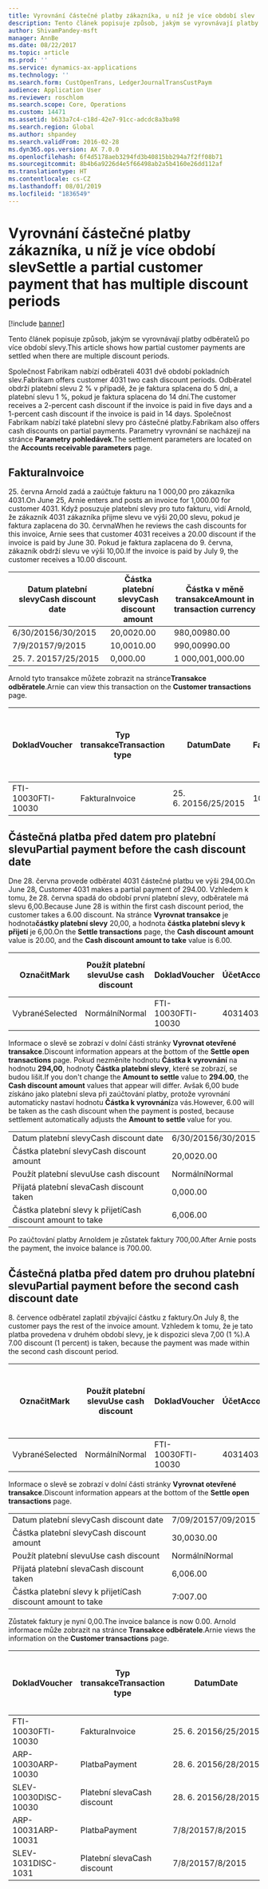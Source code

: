 ```yaml
---
title: Vyrovnání částečné platby zákazníka, u níž je více období slev
description: Tento článek popisuje způsob, jakým se vyrovnávají platby odběratelů po více období slevy.
author: ShivamPandey-msft
manager: AnnBe
ms.date: 08/22/2017
ms.topic: article
ms.prod: ''
ms.service: dynamics-ax-applications
ms.technology: ''
ms.search.form: CustOpenTrans, LedgerJournalTransCustPaym
audience: Application User
ms.reviewer: roschlom
ms.search.scope: Core, Operations
ms.custom: 14471
ms.assetid: b633a7c4-c18d-42e7-91cc-adcdc8a3ba98
ms.search.region: Global
ms.author: shpandey
ms.search.validFrom: 2016-02-28
ms.dyn365.ops.version: AX 7.0.0
ms.openlocfilehash: 6f4d5178aeb3294fd3b40815bb294a7f2ff08b71
ms.sourcegitcommit: 8b4b6a9226d4e5f66498ab2a5b4160e26dd112af
ms.translationtype: HT
ms.contentlocale: cs-CZ
ms.lasthandoff: 08/01/2019
ms.locfileid: "1836549"
---
```

# <a name="settle-a-partial-customer-payment-that-has-multiple-discount-periods"></a><span data-ttu-id="a9374-103">Vyrovnání částečné platby zákazníka, u níž je více období slev</span><span class="sxs-lookup"><span data-stu-id="a9374-103">Settle a partial customer payment that has multiple discount periods</span></span>

[!include [banner](../includes/banner.md)]

<span data-ttu-id="a9374-104">Tento článek popisuje způsob, jakým se vyrovnávají platby odběratelů po více období slevy.</span><span class="sxs-lookup"><span data-stu-id="a9374-104">This article shows how partial customer payments are settled when there are multiple discount periods.</span></span>

<span data-ttu-id="a9374-105">Společnost Fabrikam nabízí odběrateli 4031 dvě období pokladních slev.</span><span class="sxs-lookup"><span data-stu-id="a9374-105">Fabrikam offers customer 4031 two cash discount periods.</span></span> <span data-ttu-id="a9374-106">Odběratel obdrží platební slevu 2 % v případě, že je faktura splacena do 5 dní, a platební slevu 1 %, pokud je faktura splacena do 14 dní.</span><span class="sxs-lookup"><span data-stu-id="a9374-106">The customer receives a 2-percent cash discount if the invoice is paid in five days and a 1-percent cash discount if the invoice is paid in 14 days.</span></span> <span data-ttu-id="a9374-107">Společnost Fabrikam nabízí také platební slevy pro částečné platby.</span><span class="sxs-lookup"><span data-stu-id="a9374-107">Fabrikam also offers cash discounts on partial payments.</span></span> <span data-ttu-id="a9374-108">Parametry vyrovnání se nacházejí na stránce **Parametry pohledávek**.</span><span class="sxs-lookup"><span data-stu-id="a9374-108">The settlement parameters are located on the **Accounts receivable parameters** page.</span></span>

## <a name="invoice"></a><span data-ttu-id="a9374-109">Faktura</span><span class="sxs-lookup"><span data-stu-id="a9374-109">Invoice</span></span>
<span data-ttu-id="a9374-110">25. června Arnold zadá a zaúčtuje fakturu na 1 000,00 pro zákazníka 4031.</span><span class="sxs-lookup"><span data-stu-id="a9374-110">On June 25, Arnie enters and posts an invoice for 1,000.00 for customer 4031.</span></span> <span data-ttu-id="a9374-111">Když posuzuje platební slevy pro tuto fakturu, vidí Arnold, že zákazník 4031 zákazníka přijme slevu ve výši 20,00 slevu, pokud je faktura zaplacena do 30. června</span><span class="sxs-lookup"><span data-stu-id="a9374-111">When he reviews the cash discounts for this invoice, Arnie sees that customer 4031 receives a 20.00 discount if the invoice is paid by June 30.</span></span> <span data-ttu-id="a9374-112">Pokud je faktura zaplacena do 9. června, zákazník obdrží slevu ve výši 10,00.</span><span class="sxs-lookup"><span data-stu-id="a9374-112">If the invoice is paid by July 9, the customer receives a 10.00 discount.</span></span>

| <span data-ttu-id="a9374-113">Datum platební slevy</span><span class="sxs-lookup"><span data-stu-id="a9374-113">Cash discount date</span></span> | <span data-ttu-id="a9374-114">Částka platební slevy</span><span class="sxs-lookup"><span data-stu-id="a9374-114">Cash discount amount</span></span> | <span data-ttu-id="a9374-115">Částka v měně transakce</span><span class="sxs-lookup"><span data-stu-id="a9374-115">Amount in transaction currency</span></span> |
|--------------------|----------------------|--------------------------------|
| <span data-ttu-id="a9374-116">6/30/2015</span><span class="sxs-lookup"><span data-stu-id="a9374-116">6/30/2015</span></span>          | <span data-ttu-id="a9374-117">20,00</span><span class="sxs-lookup"><span data-stu-id="a9374-117">20.00</span></span>                | <span data-ttu-id="a9374-118">980,00</span><span class="sxs-lookup"><span data-stu-id="a9374-118">980.00</span></span>                         |
| <span data-ttu-id="a9374-119">7/9/2015</span><span class="sxs-lookup"><span data-stu-id="a9374-119">7/9/2015</span></span>           | <span data-ttu-id="a9374-120">10,00</span><span class="sxs-lookup"><span data-stu-id="a9374-120">10.00</span></span>                | <span data-ttu-id="a9374-121">990,00</span><span class="sxs-lookup"><span data-stu-id="a9374-121">990.00</span></span>                         |
| <span data-ttu-id="a9374-122">25. 7. 2015</span><span class="sxs-lookup"><span data-stu-id="a9374-122">7/25/2015</span></span>          | <span data-ttu-id="a9374-123">0,00</span><span class="sxs-lookup"><span data-stu-id="a9374-123">0.00</span></span>                 | <span data-ttu-id="a9374-124">1 000,00</span><span class="sxs-lookup"><span data-stu-id="a9374-124">1,000.00</span></span>                       |

<span data-ttu-id="a9374-125">Arnold tyto transakce můžete zobrazit na stránce**Transakce odběratele**.</span><span class="sxs-lookup"><span data-stu-id="a9374-125">Arnie can view this transaction on the **Customer transactions** page.</span></span>

| <span data-ttu-id="a9374-126">Doklad</span><span class="sxs-lookup"><span data-stu-id="a9374-126">Voucher</span></span>   | <span data-ttu-id="a9374-127">Typ transakce</span><span class="sxs-lookup"><span data-stu-id="a9374-127">Transaction type</span></span> | <span data-ttu-id="a9374-128">Datum</span><span class="sxs-lookup"><span data-stu-id="a9374-128">Date</span></span>      | <span data-ttu-id="a9374-129">Faktura</span><span class="sxs-lookup"><span data-stu-id="a9374-129">Invoice</span></span> | <span data-ttu-id="a9374-130">Částka Má dáti v transakční měně</span><span class="sxs-lookup"><span data-stu-id="a9374-130">Amount in transaction currency debit</span></span> | <span data-ttu-id="a9374-131">Částka Dal v transakční měně</span><span class="sxs-lookup"><span data-stu-id="a9374-131">Amount in transaction currency credit</span></span> | <span data-ttu-id="a9374-132">Zůstatek</span><span class="sxs-lookup"><span data-stu-id="a9374-132">Balance</span></span>  | <span data-ttu-id="a9374-133">Měna</span><span class="sxs-lookup"><span data-stu-id="a9374-133">Currency</span></span> |
|-----------|------------------|-----------|---------|--------------------------------------|---------------------------------------|----------|----------|
| <span data-ttu-id="a9374-134">FTI-10030</span><span class="sxs-lookup"><span data-stu-id="a9374-134">FTI-10030</span></span> | <span data-ttu-id="a9374-135">Faktura</span><span class="sxs-lookup"><span data-stu-id="a9374-135">Invoice</span></span>          | <span data-ttu-id="a9374-136">25. 6. 2015</span><span class="sxs-lookup"><span data-stu-id="a9374-136">6/25/2015</span></span> | <span data-ttu-id="a9374-137">10030</span><span class="sxs-lookup"><span data-stu-id="a9374-137">10030</span></span>   | <span data-ttu-id="a9374-138">1 000,00</span><span class="sxs-lookup"><span data-stu-id="a9374-138">1,000.00</span></span>                             |                                       | <span data-ttu-id="a9374-139">1 000,00</span><span class="sxs-lookup"><span data-stu-id="a9374-139">1,000.00</span></span> | <span data-ttu-id="a9374-140">USD</span><span class="sxs-lookup"><span data-stu-id="a9374-140">USD</span></span>      |

## <a name="partial-payment-before-the-cash-discount-date"></a><span data-ttu-id="a9374-141">Částečná platba před datem pro platební slevu</span><span class="sxs-lookup"><span data-stu-id="a9374-141">Partial payment before the cash discount date</span></span>
<span data-ttu-id="a9374-142">Dne 28. června provede odběratel 4031 částečné platbu ve výši 294,00.</span><span class="sxs-lookup"><span data-stu-id="a9374-142">On June 28, Customer 4031 makes a partial payment of 294.00.</span></span> <span data-ttu-id="a9374-143">Vzhledem k tomu, že 28. června spadá do období první platební slevy, odběratele má slevu 6,00.</span><span class="sxs-lookup"><span data-stu-id="a9374-143">Because June 28 is within the first cash discount period, the customer takes a 6.00 discount.</span></span> <span data-ttu-id="a9374-144">Na stránce **Vyrovnat transakce** je hodnota**částky platební slevy** 20,00, a hodnota **částka platební slevy k přijetí** je 6,00.</span><span class="sxs-lookup"><span data-stu-id="a9374-144">On the **Settle transactions** page, the **Cash discount amount** value is 20.00, and the **Cash discount amount to take** value is 6.00.</span></span>

| <span data-ttu-id="a9374-145">Označit</span><span class="sxs-lookup"><span data-stu-id="a9374-145">Mark</span></span>     | <span data-ttu-id="a9374-146">Použít platební slevu</span><span class="sxs-lookup"><span data-stu-id="a9374-146">Use cash discount</span></span> | <span data-ttu-id="a9374-147">Doklad</span><span class="sxs-lookup"><span data-stu-id="a9374-147">Voucher</span></span>   | <span data-ttu-id="a9374-148">Účet</span><span class="sxs-lookup"><span data-stu-id="a9374-148">Account</span></span> | <span data-ttu-id="a9374-149">Datum</span><span class="sxs-lookup"><span data-stu-id="a9374-149">Date</span></span>      | <span data-ttu-id="a9374-150">Datum splatnosti</span><span class="sxs-lookup"><span data-stu-id="a9374-150">Due date</span></span>  | <span data-ttu-id="a9374-151">Faktura</span><span class="sxs-lookup"><span data-stu-id="a9374-151">Invoice</span></span> | <span data-ttu-id="a9374-152">Částka v měně transakce</span><span class="sxs-lookup"><span data-stu-id="a9374-152">Amount in transaction currency</span></span> | <span data-ttu-id="a9374-153">Měna</span><span class="sxs-lookup"><span data-stu-id="a9374-153">Currency</span></span> | <span data-ttu-id="a9374-154">Částka k vyrovnání</span><span class="sxs-lookup"><span data-stu-id="a9374-154">Amount to settle</span></span> |
|----------|-------------------|-----------|---------|-----------|-----------|---------|--------------------------------|----------|------------------|
| <span data-ttu-id="a9374-155">Vybrané</span><span class="sxs-lookup"><span data-stu-id="a9374-155">Selected</span></span> | <span data-ttu-id="a9374-156">Normální</span><span class="sxs-lookup"><span data-stu-id="a9374-156">Normal</span></span>            | <span data-ttu-id="a9374-157">FTI-10030</span><span class="sxs-lookup"><span data-stu-id="a9374-157">FTI-10030</span></span> | <span data-ttu-id="a9374-158">4031</span><span class="sxs-lookup"><span data-stu-id="a9374-158">4031</span></span>    | <span data-ttu-id="a9374-159">25. 6. 2015</span><span class="sxs-lookup"><span data-stu-id="a9374-159">6/25/2015</span></span> | <span data-ttu-id="a9374-160">25. 7. 2015</span><span class="sxs-lookup"><span data-stu-id="a9374-160">7/25/2015</span></span> | <span data-ttu-id="a9374-161">10030</span><span class="sxs-lookup"><span data-stu-id="a9374-161">10030</span></span>   | <span data-ttu-id="a9374-162">1 000,00</span><span class="sxs-lookup"><span data-stu-id="a9374-162">1,000.00</span></span>                       | <span data-ttu-id="a9374-163">USD</span><span class="sxs-lookup"><span data-stu-id="a9374-163">USD</span></span>      | <span data-ttu-id="a9374-164">294,00</span><span class="sxs-lookup"><span data-stu-id="a9374-164">294.00</span></span>           |

<span data-ttu-id="a9374-165">Informace o slevě se zobrazí v dolní části stránky **Vyrovnat otevřené transakce**.</span><span class="sxs-lookup"><span data-stu-id="a9374-165">Discount information appears at the bottom of the **Settle open transactions** page.</span></span> <span data-ttu-id="a9374-166">Pokud nezměníte hodnotu **Částka k vyrovnání** na hodnotu **294,00**, hodnoty **Částka platební slevy**, které se zobrazí, se budou lišit.</span><span class="sxs-lookup"><span data-stu-id="a9374-166">If you don't change the **Amount to settle** value to **294.00**, the **Cash discount amount** values that appear will differ.</span></span> <span data-ttu-id="a9374-167">Avšak 6,00 bude získáno jako platební sleva při zaúčtování platby, protože vyrovnání automaticky nastaví hodnotu **Částka k vyrovnání**za vás.</span><span class="sxs-lookup"><span data-stu-id="a9374-167">However, 6.00 will be taken as the cash discount when the payment is posted, because settlement automatically adjusts the **Amount to settle** value for you.</span></span>

|                              |           |
|------------------------------|-----------|
| <span data-ttu-id="a9374-168">Datum platební slevy</span><span class="sxs-lookup"><span data-stu-id="a9374-168">Cash discount date</span></span>           | <span data-ttu-id="a9374-169">6/30/2015</span><span class="sxs-lookup"><span data-stu-id="a9374-169">6/30/2015</span></span> |
| <span data-ttu-id="a9374-170">Částka platební slevy</span><span class="sxs-lookup"><span data-stu-id="a9374-170">Cash discount amount</span></span>         | <span data-ttu-id="a9374-171">20,00</span><span class="sxs-lookup"><span data-stu-id="a9374-171">20.00</span></span>     |
| <span data-ttu-id="a9374-172">Použít platební slevu</span><span class="sxs-lookup"><span data-stu-id="a9374-172">Use cash discount</span></span>            | <span data-ttu-id="a9374-173">Normální</span><span class="sxs-lookup"><span data-stu-id="a9374-173">Normal</span></span>    |
| <span data-ttu-id="a9374-174">Přijatá platební sleva</span><span class="sxs-lookup"><span data-stu-id="a9374-174">Cash discount taken</span></span>          | <span data-ttu-id="a9374-175">0,00</span><span class="sxs-lookup"><span data-stu-id="a9374-175">0.00</span></span>      |
| <span data-ttu-id="a9374-176">Částka platební slevy k přijetí</span><span class="sxs-lookup"><span data-stu-id="a9374-176">Cash discount amount to take</span></span> | <span data-ttu-id="a9374-177">6,00</span><span class="sxs-lookup"><span data-stu-id="a9374-177">6.00</span></span>      |

<span data-ttu-id="a9374-178">Po zaúčtování platby Arnoldem je zůstatek faktury 700,00.</span><span class="sxs-lookup"><span data-stu-id="a9374-178">After Arnie posts the payment, the invoice balance is 700.00.</span></span>

## <a name="partial-payment-before-the-second-cash-discount-date"></a><span data-ttu-id="a9374-179">Částečná platba před datem pro druhou platební slevu</span><span class="sxs-lookup"><span data-stu-id="a9374-179">Partial payment before the second cash discount date</span></span>
<span data-ttu-id="a9374-180">8. července odběratel zaplatil zbývající částku z faktury.</span><span class="sxs-lookup"><span data-stu-id="a9374-180">On July 8, the customer pays the rest of the invoice amount.</span></span> <span data-ttu-id="a9374-181">Vzhledem k tomu, že je tato platba provedena v druhém období slevy, je k dispozici sleva 7,00 (1 %).</span><span class="sxs-lookup"><span data-stu-id="a9374-181">A 7.00 discount (1 percent) is taken, because the payment was made within the second cash discount period.</span></span>

| <span data-ttu-id="a9374-182">Označit</span><span class="sxs-lookup"><span data-stu-id="a9374-182">Mark</span></span>     | <span data-ttu-id="a9374-183">Použít platební slevu</span><span class="sxs-lookup"><span data-stu-id="a9374-183">Use cash discount</span></span> | <span data-ttu-id="a9374-184">Doklad</span><span class="sxs-lookup"><span data-stu-id="a9374-184">Voucher</span></span>   | <span data-ttu-id="a9374-185">Účet</span><span class="sxs-lookup"><span data-stu-id="a9374-185">Account</span></span> | <span data-ttu-id="a9374-186">Datum</span><span class="sxs-lookup"><span data-stu-id="a9374-186">Date</span></span>      | <span data-ttu-id="a9374-187">Datum splatnosti</span><span class="sxs-lookup"><span data-stu-id="a9374-187">Due date</span></span>  | <span data-ttu-id="a9374-188">Faktura</span><span class="sxs-lookup"><span data-stu-id="a9374-188">Invoice</span></span> | <span data-ttu-id="a9374-189">Částka Má dáti v transakční měně</span><span class="sxs-lookup"><span data-stu-id="a9374-189">Amount in transaction currency debit</span></span> | <span data-ttu-id="a9374-190">Částka Dal v transakční měně</span><span class="sxs-lookup"><span data-stu-id="a9374-190">Amount in transaction currency credit</span></span> | <span data-ttu-id="a9374-191">Měna</span><span class="sxs-lookup"><span data-stu-id="a9374-191">Currency</span></span> | <span data-ttu-id="a9374-192">Částka k vyrovnání</span><span class="sxs-lookup"><span data-stu-id="a9374-192">Amount to settle</span></span> |
|----------|-------------------|-----------|---------|-----------|-----------|---------|--------------------------------------|---------------------------------------|----------|------------------|
| <span data-ttu-id="a9374-193">Vybrané</span><span class="sxs-lookup"><span data-stu-id="a9374-193">Selected</span></span> | <span data-ttu-id="a9374-194">Normální</span><span class="sxs-lookup"><span data-stu-id="a9374-194">Normal</span></span>            | <span data-ttu-id="a9374-195">FTI-10030</span><span class="sxs-lookup"><span data-stu-id="a9374-195">FTI-10030</span></span> | <span data-ttu-id="a9374-196">4031</span><span class="sxs-lookup"><span data-stu-id="a9374-196">4031</span></span>    | <span data-ttu-id="a9374-197">25. 6. 2015</span><span class="sxs-lookup"><span data-stu-id="a9374-197">6/25/2015</span></span> | <span data-ttu-id="a9374-198">25. 7. 2015</span><span class="sxs-lookup"><span data-stu-id="a9374-198">7/25/2015</span></span> | <span data-ttu-id="a9374-199">10030</span><span class="sxs-lookup"><span data-stu-id="a9374-199">10030</span></span>   | <span data-ttu-id="a9374-200">700,00</span><span class="sxs-lookup"><span data-stu-id="a9374-200">700.00</span></span>                               |                                       | <span data-ttu-id="a9374-201">USD</span><span class="sxs-lookup"><span data-stu-id="a9374-201">USD</span></span>      | <span data-ttu-id="a9374-202">693,00</span><span class="sxs-lookup"><span data-stu-id="a9374-202">693.00</span></span>           |

<span data-ttu-id="a9374-203">Informace o slevě se zobrazí v dolní části stránky **Vyrovnat otevřené transakce**.</span><span class="sxs-lookup"><span data-stu-id="a9374-203">Discount information appears at the bottom of the **Settle open transactions** page.</span></span>

|                              |           |
|------------------------------|-----------|
| <span data-ttu-id="a9374-204">Datum platební slevy</span><span class="sxs-lookup"><span data-stu-id="a9374-204">Cash discount date</span></span>           | <span data-ttu-id="a9374-205">7/09/2015</span><span class="sxs-lookup"><span data-stu-id="a9374-205">7/09/2015</span></span> |
| <span data-ttu-id="a9374-206">Částka platební slevy</span><span class="sxs-lookup"><span data-stu-id="a9374-206">Cash discount amount</span></span>         | <span data-ttu-id="a9374-207">30,00</span><span class="sxs-lookup"><span data-stu-id="a9374-207">30.00</span></span>     |
| <span data-ttu-id="a9374-208">Použít platební slevu</span><span class="sxs-lookup"><span data-stu-id="a9374-208">Use cash discount</span></span>            | <span data-ttu-id="a9374-209">Normální</span><span class="sxs-lookup"><span data-stu-id="a9374-209">Normal</span></span>    |
| <span data-ttu-id="a9374-210">Přijatá platební sleva</span><span class="sxs-lookup"><span data-stu-id="a9374-210">Cash discount taken</span></span>          | <span data-ttu-id="a9374-211">6,00</span><span class="sxs-lookup"><span data-stu-id="a9374-211">6.00</span></span>      |
| <span data-ttu-id="a9374-212">Částka platební slevy k přijetí</span><span class="sxs-lookup"><span data-stu-id="a9374-212">Cash discount amount to take</span></span> | <span data-ttu-id="a9374-213">7:00</span><span class="sxs-lookup"><span data-stu-id="a9374-213">7.00</span></span>      |

<span data-ttu-id="a9374-214">Zůstatek faktury je nyní 0,00.</span><span class="sxs-lookup"><span data-stu-id="a9374-214">The invoice balance is now 0.00.</span></span> <span data-ttu-id="a9374-215">Arnold informace může zobrazit na stránce **Transakce odběratele**.</span><span class="sxs-lookup"><span data-stu-id="a9374-215">Arnie views the information on the **Customer transactions** page.</span></span>

| <span data-ttu-id="a9374-216">Doklad</span><span class="sxs-lookup"><span data-stu-id="a9374-216">Voucher</span></span>    | <span data-ttu-id="a9374-217">Typ transakce</span><span class="sxs-lookup"><span data-stu-id="a9374-217">Transaction type</span></span> | <span data-ttu-id="a9374-218">Datum</span><span class="sxs-lookup"><span data-stu-id="a9374-218">Date</span></span>      | <span data-ttu-id="a9374-219">Faktura</span><span class="sxs-lookup"><span data-stu-id="a9374-219">Invoice</span></span> | <span data-ttu-id="a9374-220">Částka Má dáti v transakční měně</span><span class="sxs-lookup"><span data-stu-id="a9374-220">Amount in transaction currency debit</span></span> | <span data-ttu-id="a9374-221">Částka Dal v transakční měně</span><span class="sxs-lookup"><span data-stu-id="a9374-221">Amount in transaction currency credit</span></span> | <span data-ttu-id="a9374-222">Zůstatek</span><span class="sxs-lookup"><span data-stu-id="a9374-222">Balance</span></span> | <span data-ttu-id="a9374-223">Měna</span><span class="sxs-lookup"><span data-stu-id="a9374-223">Currency</span></span> |
|------------|------------------|-----------|---------|--------------------------------------|---------------------------------------|---------|----------|
| <span data-ttu-id="a9374-224">FTI-10030</span><span class="sxs-lookup"><span data-stu-id="a9374-224">FTI-10030</span></span>  | <span data-ttu-id="a9374-225">Faktura</span><span class="sxs-lookup"><span data-stu-id="a9374-225">Invoice</span></span>          | <span data-ttu-id="a9374-226">25. 6. 2015</span><span class="sxs-lookup"><span data-stu-id="a9374-226">6/25/2015</span></span> | <span data-ttu-id="a9374-227">10030</span><span class="sxs-lookup"><span data-stu-id="a9374-227">10030</span></span>   | <span data-ttu-id="a9374-228">1 000,00</span><span class="sxs-lookup"><span data-stu-id="a9374-228">1,000.00</span></span>                             |                                       | <span data-ttu-id="a9374-229">0,00</span><span class="sxs-lookup"><span data-stu-id="a9374-229">0.00</span></span>    | <span data-ttu-id="a9374-230">USD</span><span class="sxs-lookup"><span data-stu-id="a9374-230">USD</span></span>      |
| <span data-ttu-id="a9374-231">ARP-10030</span><span class="sxs-lookup"><span data-stu-id="a9374-231">ARP-10030</span></span>  |  <span data-ttu-id="a9374-232">Platba</span><span class="sxs-lookup"><span data-stu-id="a9374-232">Payment</span></span>         | <span data-ttu-id="a9374-233">28. 6. 2015</span><span class="sxs-lookup"><span data-stu-id="a9374-233">6/28/2015</span></span> |         |                                      | <span data-ttu-id="a9374-234">294,00</span><span class="sxs-lookup"><span data-stu-id="a9374-234">294.00</span></span>                                | <span data-ttu-id="a9374-235">0,00</span><span class="sxs-lookup"><span data-stu-id="a9374-235">0.00</span></span>    | <span data-ttu-id="a9374-236">USD</span><span class="sxs-lookup"><span data-stu-id="a9374-236">USD</span></span>      |
| <span data-ttu-id="a9374-237">SLEV-10030</span><span class="sxs-lookup"><span data-stu-id="a9374-237">DISC-10030</span></span> |  <span data-ttu-id="a9374-238">Platební sleva</span><span class="sxs-lookup"><span data-stu-id="a9374-238">Cash discount</span></span>   | <span data-ttu-id="a9374-239">28. 6. 2015</span><span class="sxs-lookup"><span data-stu-id="a9374-239">6/28/2015</span></span> |         |                                      | <span data-ttu-id="a9374-240">6,00</span><span class="sxs-lookup"><span data-stu-id="a9374-240">6.00</span></span>                                  | <span data-ttu-id="a9374-241">0,00</span><span class="sxs-lookup"><span data-stu-id="a9374-241">0.00</span></span>    | <span data-ttu-id="a9374-242">USD</span><span class="sxs-lookup"><span data-stu-id="a9374-242">USD</span></span>      |
| <span data-ttu-id="a9374-243">ARP-10031</span><span class="sxs-lookup"><span data-stu-id="a9374-243">ARP-10031</span></span>  |  <span data-ttu-id="a9374-244">Platba</span><span class="sxs-lookup"><span data-stu-id="a9374-244">Payment</span></span>         | <span data-ttu-id="a9374-245">7/8/2015</span><span class="sxs-lookup"><span data-stu-id="a9374-245">7/8/2015</span></span>  |         |                                      | <span data-ttu-id="a9374-246">693,00</span><span class="sxs-lookup"><span data-stu-id="a9374-246">693.00</span></span>                                | <span data-ttu-id="a9374-247">0,00</span><span class="sxs-lookup"><span data-stu-id="a9374-247">0.00</span></span>    | <span data-ttu-id="a9374-248">USD</span><span class="sxs-lookup"><span data-stu-id="a9374-248">USD</span></span>      |
| <span data-ttu-id="a9374-249">SLEV-1031</span><span class="sxs-lookup"><span data-stu-id="a9374-249">DISC-1031</span></span>  |  <span data-ttu-id="a9374-250">Platební sleva</span><span class="sxs-lookup"><span data-stu-id="a9374-250">Cash discount</span></span>   | <span data-ttu-id="a9374-251">7/8/2015</span><span class="sxs-lookup"><span data-stu-id="a9374-251">7/8/2015</span></span>  |         |                                      | <span data-ttu-id="a9374-252">7:00</span><span class="sxs-lookup"><span data-stu-id="a9374-252">7.00</span></span>                                  | <span data-ttu-id="a9374-253">0,00</span><span class="sxs-lookup"><span data-stu-id="a9374-253">0.00</span></span>    | <span data-ttu-id="a9374-254">USD</span><span class="sxs-lookup"><span data-stu-id="a9374-254">USD</span></span>      |





